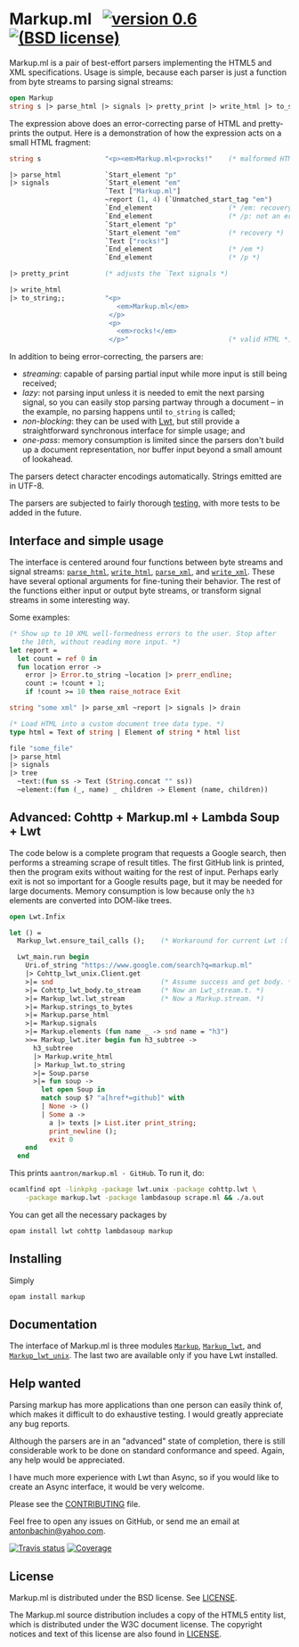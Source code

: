 # Markup.ml &nbsp; [![version 0.6][version]][releases] [![(BSD license)][license-img]][license]

[version]:       https://img.shields.io/badge/version-0.6-blue.svg
[license-img]:   https://img.shields.io/badge/license-BSD-blue.svg

Markup.ml is a pair of best-effort parsers implementing the HTML5 and XML
specifications. Usage is simple, because each parser is just a function from
byte streams to parsing signal streams:

```ocaml
open Markup
string s |> parse_html |> signals |> pretty_print |> write_html |> to_string
```

The expression above does an error-correcting parse of HTML and pretty-prints
the output. Here is a demonstration of how the expression acts on a small HTML
fragment:

```ocaml
string s                "<p><em>Markup.ml<p>rocks!"    (* malformed HTML *)

|> parse_html           `Start_element "p"
|> signals              `Start_element "em"
                        `Text ["Markup.ml"]
                        ~report (1, 4) (`Unmatched_start_tag "em")
                        `End_element                   (* /em: recovery *)
                        `End_element                   (* /p: not an error *)
                        `Start_element "p"
                        `Start_element "em"            (* recovery *)
                        `Text ["rocks!"]
                        `End_element                   (* /em *)
                        `End_element                   (* /p *)

|> pretty_print         (* adjusts the `Text signals *)

|> write_html
|> to_string;;          "<p>
                           <em>Markup.ml</em>
                         </p>
                         <p>
                           <em>rocks!</em>
                         </p>"                         (* valid HTML *)
```

In addition to being error-correcting, the parsers are:

- *streaming*: capable of parsing partial input while more input is still being
  received;
- *lazy*: not parsing input unless it is needed to emit the next parsing signal,
  so you can easily stop parsing partway through a document – in the example,
  no parsing happens until `to_string` is called;
- *non-blocking*: they can be used with [Lwt][lwt], but still provide a
  straightforward synchronous interface for simple usage; and
- *one-pass*: memory consumption is limited since the parsers don't build up a
  document representation, nor buffer input beyond a small amount of lookahead.

The parsers detect character encodings automatically. Strings emitted are in
UTF-8.

The parsers are subjected to fairly thorough [testing][tests], with more tests
to be added in the future.

## Interface and simple usage

The interface is centered around four functions between byte streams and signal
streams: [`parse_html`][parse_html], [`write_html`][write_html],
[`parse_xml`][parse_xml], and [`write_xml`][write_xml]. These have several
optional arguments for fine-tuning their behavior. The rest of the functions
either input or output byte streams, or transform signal streams in some
interesting way.

Some examples:

```ocaml
(* Show up to 10 XML well-formedness errors to the user. Stop after
   the 10th, without reading more input. *)
let report =
  let count = ref 0 in
  fun location error ->
    error |> Error.to_string ~location |> prerr_endline;
    count := !count + 1;
    if !count >= 10 then raise_notrace Exit

string "some xml" |> parse_xml ~report |> signals |> drain

(* Load HTML into a custom document tree data type. *)
type html = Text of string | Element of string * html list

file "some_file"
|> parse_html
|> signals
|> tree
  ~text:(fun ss -> Text (String.concat "" ss))
  ~element:(fun (_, name) _ children -> Element (name, children))
```

## Advanced: Cohttp + Markup.ml + Lambda Soup + Lwt

The code below is a complete program that requests a Google search, then
performs a streaming scrape of result titles. The first GitHub link is printed,
then the program exits without waiting for the rest of input. Perhaps early exit
is not so important for a Google results page, but it may be needed for large
documents. Memory consumption is low because only the `h3` elements are
converted into DOM-like trees.

```ocaml
open Lwt.Infix

let () =
  Markup_lwt.ensure_tail_calls ();    (* Workaround for current Lwt :( *)

  Lwt_main.run begin
    Uri.of_string "https://www.google.com/search?q=markup.ml"
    |> Cohttp_lwt_unix.Client.get
    >|= snd                           (* Assume success and get body. *)
    >|= Cohttp_lwt_body.to_stream     (* Now an Lwt_stream.t. *)
    >|= Markup_lwt.lwt_stream         (* Now a Markup.stream. *)
    >|= Markup.strings_to_bytes
    >|= Markup.parse_html
    >|= Markup.signals
    >|= Markup.elements (fun name _ -> snd name = "h3")
    >>= Markup_lwt.iter begin fun h3_subtree ->
      h3_subtree
      |> Markup.write_html
      |> Markup_lwt.to_string
      >|= Soup.parse
      >|= fun soup ->
        let open Soup in
        match soup $? "a[href*=github]" with
        | None -> ()
        | Some a ->
          a |> texts |> List.iter print_string;
          print_newline ();
          exit 0
    end
  end
```

This prints `aantron/markup.ml · GitHub`. To run it, do:

```sh
ocamlfind opt -linkpkg -package lwt.unix -package cohttp.lwt \
    -package markup.lwt -package lambdasoup scrape.ml && ./a.out
```

You can get all the necessary packages by

```sh
opam install lwt cohttp lambdasoup markup
```

## Installing

Simply

```sh
opam install markup
```

## Documentation

The interface of Markup.ml is three modules [`Markup`][Markup],
[`Markup_lwt`][Markup_lwt], and [`Markup_lwt_unix`][Markup_lwt_unix]. The last
two are available only if you have Lwt installed.

## Help wanted

Parsing markup has more applications than one person can easily think of, which
makes it difficult to do exhaustive testing. I would greatly appreciate any bug
reports.

Although the parsers are in an "advanced" state of completion, there is still
considerable work to be done on standard conformance and speed. Again, any help
would be appreciated.

I have much more experience with Lwt than Async, so if you would like to create
an Async interface, it would be very welcome.

Please see the [CONTRIBUTING][contributing] file.

Feel free to open any issues on GitHub, or send me an email at
[antonbachin@yahoo.com][email].

[![Travis status][travis-img]][travis] [![Coverage][coveralls-img]][coveralls]

[travis]:        https://travis-ci.org/aantron/markup.ml/branches
[travis-img]:    https://img.shields.io/travis/aantron/markup.ml/master.svg
[coveralls]:     https://coveralls.io/github/aantron/markup.ml?branch=master
[coveralls-img]: https://img.shields.io/coveralls/aantron/markup.ml/master.svg

## License

Markup.ml is distributed under the BSD license. See [LICENSE][license].

The Markup.ml source distribution includes a copy of the HTML5 entity list,
which is distributed under the W3C document license. The copyright notices and
text of this license are also found in [LICENSE][license].

[releases]:        https://github.com/aantron/markup.ml/releases
[parse_html]:      http://aantron.github.io/markup.ml/#VALparse_html
[write_html]:      http://aantron.github.io/markup.ml/#VALwrite_html
[parse_xml]:       http://aantron.github.io/markup.ml/#VALparse_xml
[write_xml]:       http://aantron.github.io/markup.ml/#VALwrite_xml
[HTML5]:           https://www.w3.org/TR/html5/
[XML]:             https://www.w3.org/TR/xml/
[tests]:           https://github.com/aantron/markup.ml/tree/master/test
[signal]:          http://aantron.github.io/markup.ml/#TYPEsignal
[lwt]:             http://ocsigen.org/lwt/
[license]:         https://github.com/aantron/markup.ml/blob/master/doc/LICENSE
[contributing]:    https://github.com/aantron/markup.ml/blob/master/doc/CONTRIBUTING.md
[email]:           mailto:antonbachin@yahoo.com
[Markup]:          http://aantron.github.io/markup.ml
[Markup_lwt]:      http://aantron.github.io/markup.ml/Markup_lwt.html
[Markup_lwt_unix]: http://aantron.github.io/markup.ml/Markup_lwt_unix.html
